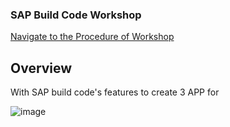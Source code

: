 ### SAP Build Code Workshop
[Navigate to the Procedure of Workshop](procedure/README.md)
## Overview
With SAP build code's features to create 3 APP for 

![image](https://github.com/user-attachments/assets/dae26977-393a-41c5-b640-cf087b54c829)
